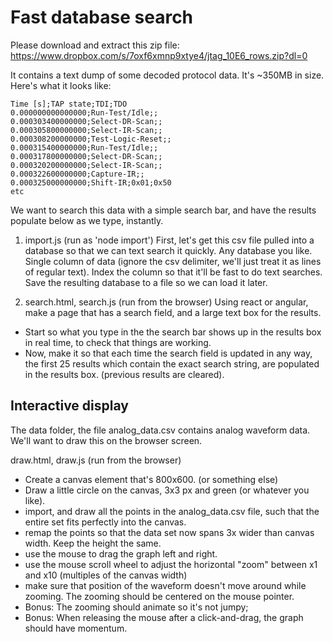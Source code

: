 # Fast database search
Please download and extract this zip file: https://www.dropbox.com/s/7oxf6xmnp9xtye4/jtag_10E6_rows.zip?dl=0

It contains a text dump of some decoded protocol data. It's ~350MB in size. Here's what it looks like:

```
Time [s];TAP state;TDI;TDO
0.000000000000000;Run-Test/Idle;;
0.000303400000000;Select-DR-Scan;;
0.000305800000000;Select-IR-Scan;;
0.000308200000000;Test-Logic-Reset;;
0.000315400000000;Run-Test/Idle;;
0.000317800000000;Select-DR-Scan;;
0.000320200000000;Select-IR-Scan;;
0.000322600000000;Capture-IR;;
0.000325000000000;Shift-IR;0x01;0x50
etc
```

We want to search this data with a simple search bar, and have the results populate below as we type, instantly.

1. import.js (run as 'node import')
First, let's get this csv file pulled into a database so that we can text search it quickly. Any database you like. Single column of data (ignore the csv delimiter, we'll just treat it as lines of regular text).  Index the column so that it'll be fast to do text searches. Save the resulting database to a file so we can load it later.

2. search.html, search.js (run from the browser)
Using react or angular, make a page that has a search field, and a large text box for the results.

- Start so what you type in the the search bar shows up in the results box in real time, to check that things are working.
- Now, make it so that each time the search field is updated in any way, the first 25 results which contain the exact search string, are populated in the results box. (previous results are cleared).

## Interactive display
The data folder, the file analog_data.csv contains analog waveform data.  We'll want to draw this on the browser screen.

draw.html, draw.js (run from the browser)
- Create a canvas element that's 800x600. (or something else)
- Draw a little circle on the canvas, 3x3 px and green (or whatever you like).
- import, and draw all the points in the analog_data.csv file, such that the entire set fits perfectly into the canvas.
- remap the points so that the data set now spans 3x wider than canvas width.  Keep the height the same.
- use the mouse to drag the graph left and right.
- use the mouse scroll wheel to adjust the horizontal "zoom" between x1 and x10 (multiples of the canvas width)
- make sure that position of the waveform doesn't move around while zooming.  The zooming should be centered on the mouse pointer.
- Bonus: The zooming should animate so it's not jumpy;
- Bonus: When releasing the mouse after a click-and-drag, the graph should have momentum.
